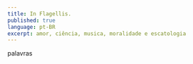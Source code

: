 ```yaml
---
title: In Flagellis.
published: true
language: pt-BR
excerpt: amor, ciência, musica, moralidade e escatologia
---
```

palavras
